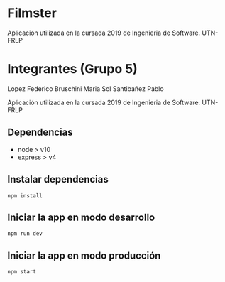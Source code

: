# Filmster

Aplicación utilizada en la cursada 2019 de Ingenieria de Software. UTN-FRLP

# Integrantes (Grupo 5)

Lopez Federico
Bruschini Maria Sol
Santibañez Pablo

Aplicación utilizada en la cursada 2019 de Ingenieria de Software. UTN-FRLP

## Dependencias

 - node > v10
 - express > v4

## Instalar dependencias

`npm install`

## Iniciar la app en modo desarrollo

`npm run dev`

## Iniciar la app en modo producción

`npm start`
